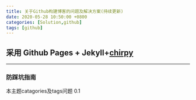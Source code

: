 ```yaml
---
title: 关于Github构建博客的问题及解决方案(持续更新)
date: 2020-05-28 10:50:00 +0800
categories: [Solution,github]
tags: [github]
---
```


##  采用 Github Pages + Jekyll+[chirpy](https://chirpy.cotes.info/posts/write-a-new-post/)

---
### 防踩坑指南 
本主题catagories及tags问题
 0.1 
